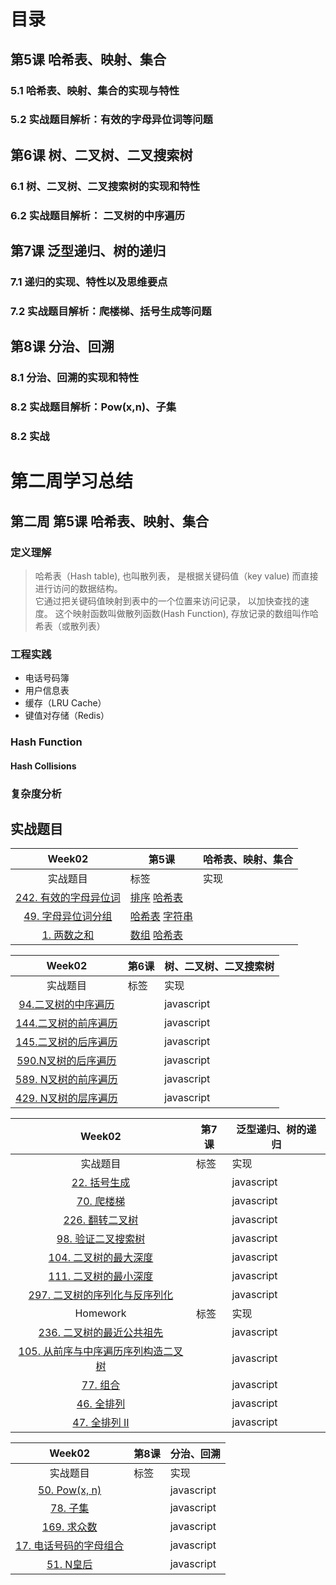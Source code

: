 # 目录

## 第5课 哈希表、映射、集合
### 5.1 哈希表、映射、集合的实现与特性
### 5.2 实战题目解析：有效的字母异位词等问题

## 第6课 树、二叉树、二叉搜索树
### 6.1 树、二叉树、二叉搜索树的实现和特性
### 6.2 实战题目解析： 二叉树的中序遍历

## 第7课 泛型递归、树的递归
### 7.1 递归的实现、特性以及思维要点
### 7.2 实战题目解析：爬楼梯、括号生成等问题

## 第8课 分治、回溯
### 8.1 分治、回溯的实现和特性
### 8.2 实战题目解析：Pow(x,n)、子集
### 8.2 实战 

# 第二周学习总结

## 第二周 第5课  哈希表、映射、集合

### 定义理解
> 哈希表（Hash table), 也叫散列表， 是根据关键码值（key value) 而直接进行访问的数据结构。  
> 它通过把关键码值映射到表中的一个位置来访问记录， 以加快查找的速度。
> 这个映射函数叫做散列函数(Hash Function), 存放记录的数组叫作哈希表（或散列表）

### 工程实践

- 电话号码簿
- 用户信息表
- 缓存（LRU Cache）
- 键值对存储（Redis）
  
### Hash Function

#### Hash Collisions

### 复杂度分析

## 实战题目

| Week02 | 第5课 | 哈希表、映射、集合 |
| :---: | --- | --- |
|实战题目|标签 |实现
| [242. 有效的字母异位词](https://leetcode-cn.com/problems/valid-anagram/description/) | [排序](https://leetcode-cn.com/tag/sort/) [哈希表](https://leetcode-cn.com/tag/hash-table/) | |
| [49. 字母异位词分组](https://leetcode-cn.com/problems/group-anagrams/) | [哈希表](https://leetcode-cn.com/tag/hash-table/) [字符串](https://leetcode-cn.com/tag/string/) | |
| [1. 两数之和](https://leetcode-cn.com/problems/two-sum/solution/)|  [数组](https://leetcode-cn.com/tag/array/) [哈希表](https://leetcode-cn.com/tag/hash-table/)  |  |


| Week02 | 第6课 | 树、二叉树、二叉搜索树 |
| :---: | --- | --- |
| 实战题目 | 标签 | 实现 |
| [94.二叉树的中序遍历](https://leetcode-cn.com/problems/binary-tree-inorder-traversal/) | | javascript |
| [144.二叉树的前序遍历](https://leetcode-cn.com/problems/binary-tree-preorder-traversal/) | | javascript |
| [145.二叉树的后序遍历](https://leetcode-cn.com/problems/binary-tree-postorder-traversal/) | | javascript |  
| [590.N叉树的后序遍历](https://leetcode-cn.com/problems/n-ary-tree-postorder-traversal/) | | javascript |
| [589. N叉树的前序遍历](https://leetcode-cn.com/problems/n-ary-tree-preorder-traversal/description/) | | javascript |
| [429. N叉树的层序遍历](https://leetcode-cn.com/problems/n-ary-tree-level-order-traversal/) | | javascript |

| Week02 | 第7课 | 泛型递归、树的递归 |
| :---: | --- | --- |
| 实战题目 | 标签 | 实现 |
| [22. 括号生成](https://leetcode-cn.com/problems/generate-parentheses/) | | javascript |
| [70. 爬楼梯](https://leetcode-cn.com/problems/climbing-stairs/) | | javascript |
| [226. 翻转二叉树](https://leetcode-cn.com/problems/invert-binary-tree/description/) | | javascript |
| [98. 验证二叉搜索树](https://leetcode-cn.com/problems/validate-binary-search-tree/) | | javascript |
| [104. 二叉树的最大深度](https://leetcode-cn.com/problems/maximum-depth-of-binary-tree/) | | javascript |
| [111. 二叉树的最小深度](https://leetcode-cn.com/problems/minimum-depth-of-binary-tree/) | | javascript |
| [297. 二叉树的序列化与反序列化](https://leetcode-cn.com/problems/serialize-and-deserialize-binary-tree/) | | javascript |
| Homework | 标签 | 实现 |
| [236. 二叉树的最近公共祖先](https://leetcode-cn.com/problems/lowest-common-ancestor-of-a-binary-tree/) | | javascript |
| [105. 从前序与中序遍历序列构造二叉树](https://leetcode-cn.com/problems/construct-binary-tree-from-preorder-and-inorder-traversal/) | | javascript |
| [77. 组合](https://leetcode-cn.com/problems/combinations/) | | javascript |
| [46. 全排列](https://leetcode-cn.com/problems/permutations/) | | javascript |
| [47. 全排列 II](https://leetcode-cn.com/problems/permutations-ii/) | | javascript |

| Week02 | 第8课 | 分治、回溯 |
| :---: | --- | --- |
| 实战题目 | 标签 | 实现 |
| [50. Pow(x, n)](https://leetcode-cn.com/problems/powx-n/submissions/) | | javascript | 
| [78. 子集](https://leetcode-cn.com/problems/subsets/) | | javascript |
| [169. 求众数](https://leetcode-cn.com/problems/majority-element/description/) | | javascript |
| [17. 电话号码的字母组合](https://leetcode-cn.com/problems/letter-combinations-of-a-phone-number/) | | javascript |
| [51. N皇后](https://leetcode-cn.com/problems/n-queens/) | | javascript |
